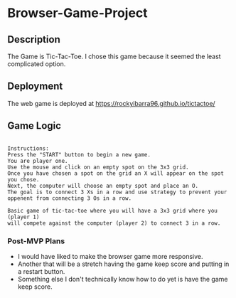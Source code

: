 # Browser-Game-Project


## Description

The Game is Tic-Tac-Toe. I chose this game because it seemed the least complicated option. 


## Deployment

The web game is deployed at https://rockyibarra96.github.io/tictactoe/


## Game Logic

```

Instructions: 
Press the "START" button to begin a new game. 
You are player one.
Use the mouse and click on an empty spot on the 3x3 grid. 
Once you have chosen a spot on the grid an X will appear on the spot you chose. 
Next, the computer will choose an empty spot and place an O.
The goal is to connect 3 Xs in a row and use strategy to prevent your oppenent from connecting 3 Os in a row. 

Basic game of tic-tac-toe where you will have a 3x3 grid where you (player 1)
will compete against the computer (player 2) to connect 3 in a row.
```

### Post-MVP Plans



- I would have liked to make the browser game more responsive.
- Another that will be a stretch having the game keep score and putting in a restart button.
- Something else I don't technically know how to do yet is have the game keep score. 
